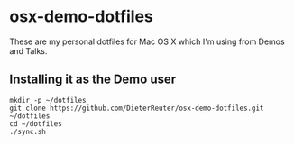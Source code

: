 # osx-demo-dotfiles

These are my personal dotfiles for Mac OS X which I'm using from Demos and Talks.


## Installing it as the Demo user
```
mkdir -p ~/dotfiles
git clone https://github.com/DieterReuter/osx-demo-dotfiles.git ~/dotfiles
cd ~/dotfiles
./sync.sh
```
